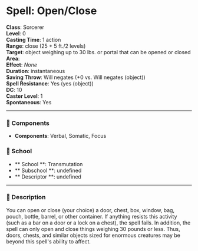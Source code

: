 
# Spell: Open/Close
**Class**: Sorcerer  
**Level**: 0  
**Casting Time**: 1 action  
**Range**: close (25 + 5 ft./2 levels)  
**Target**: object weighing up to 30 lbs. or portal that can be opened or closed  
**Area**:   
**Effect**: _None_  
**Duration**: instantaneous  
**Saving Throw**: Will negates (+0 vs. Will negates (object))  
**Spell Resistance**: Yes (yes (object))  
**DC**: 10  
**Caster Level**: 1  
**Spontaneous**: Yes

---

### 🔮 Components
- **Components**: Verbal, Somatic, Focus

### 🏫 School
- ** School **: Transmutation
- ** Subschool **: undefined
- ** Descriptor **: undefined
---

### 📜 Description
You can open or close (your choice) a door, chest, box, window, bag, pouch, bottle, barrel, or other container. If anything resists this activity (such as a bar on a door or a lock on a chest), the spell fails. In addition, the spell can only open and close things weighing 30 pounds or less. Thus, doors, chests, and similar objects sized for enormous creatures may be beyond this spell's ability to affect.
